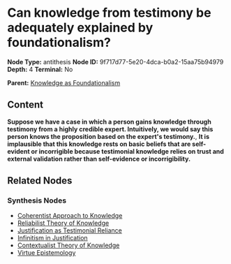 # Can knowledge from testimony be adequately explained by foundationalism?

**Node Type:** antithesis
**Node ID:** 9f717d77-5e20-4dca-b0a2-15aa75b94979
**Depth:** 4
**Terminal:** No

**Parent:** [Knowledge as Foundationalism](knowledge-as-foundationalism-synthesis-f33e2a0a-717d-4217-aa97-6a460c67f34c.md)

## Content

**Suppose we have a case in which a person gains knowledge through testimony from a highly credible expert. Intuitively, we would say this person knows the proposition based on the expert's testimony.**, **It is implausible that this knowledge rests on basic beliefs that are self-evident or incorrigible because testimonial knowledge relies on trust and external validation rather than self-evidence or incorrigibility.**

## Related Nodes

### Synthesis Nodes

- [Coherentist Approach to Knowledge](coherentist-approach-to-knowledge-synthesis-7927e7fe-0546-465b-80cd-a2074af5df00.md)
- [Reliabilist Theory of Knowledge](reliabilist-theory-of-knowledge-synthesis-bdff27b4-da37-4fa7-93ca-48c87a542c3b.md)
- [Justification as Testimonial Reliance](justification-as-testimonial-reliance-synthesis-784ab641-468d-471f-bc7c-cb81890f7142.md)
- [Infinitism in Justification](infinitism-in-justification-synthesis-e5592fd3-2d57-460c-89ba-69c94055e26f.md)
- [Contextualist Theory of Knowledge](contextualist-theory-of-knowledge-synthesis-5d2aa32b-691d-48df-af1b-1c04f3c9b67e.md)
- [Virtue Epistemology](virtue-epistemology-synthesis-c06200a1-4b4c-4841-9bdd-66b673502793.md)
